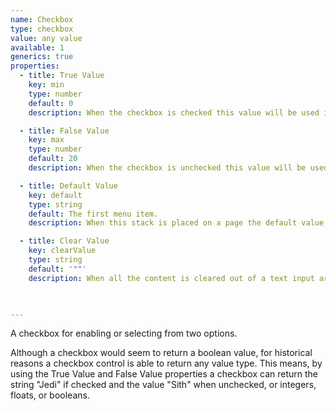 ```yaml
---
name: Checkbox
type: checkbox
value: any value
available: 1
generics: true
properties:
  - title: True Value
    key: min
    type: number
    default: 0
    description: When the checkbox is checked this value will be used in replacement templates.

  - title: False Value
    key: max
    type: number
    default: 20
    description: When the checkbox is unchecked this value will be used in replacement templates.

  - title: Default Value
    key: default
    type: string
    default: The first menu item.
    description: When this stack is placed on a page the default value will be used. The default value should be either the true or false values.

  - title: Clear Value
    key: clearValue
    type: string
    default: '""'
    description: When all the content is cleared out of a text input area (the user deletes all the text), the control will automatically fill with this value. This is useful for applications where a non-empty string is required.

    

---
```


A checkbox for enabling or selecting from two options. 

Although a checkbox would seem to return a boolean value, for historical reasons a checkbox control is able to return any value type. This means, by using the True Value and False Value properties a checkbox can return the string "Jedi" if checked and the value "Sith" when unchecked, or integers, floats, or booleans.